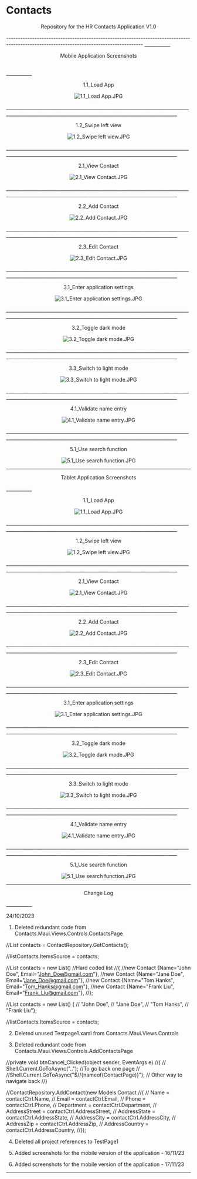 # Contacts
<p align="center">Repository for the HR Contacts Application V1.0</p>
----------------------------------------------------------------------------------------------------------------------------------------
___________
<p align="center">Mobile Application Screenshots</p></br>
___________
<p align="center">1.1_Load App</p>

<p align="center">
  <img src="https://github.com/Phoshizzle23/Contacts/blob/master/Screenshots/1.1_Load%20App.JPG?raw=true" alt="1.1_Load App.JPG">
</p>
_______________________________________________________________________________________________________________________________________________________
<p align="center">1.2_Swipe left view</p>

<p align="center">
  <img src="https://github.com/Phoshizzle23/Contacts/blob/master/Screenshots/1.2_Swipe%20left%20view.JPG?raw=true" alt="1.2_Swipe left view.JPG">
</p>
_______________________________________________________________________________________________________________________________________________________
<p align="center">2.1_View Contact</p>

<p align="center">
  <img src="https://github.com/Phoshizzle23/Contacts/blob/master/Screenshots/2.1_View%20Contact.JPG?raw=true" alt="2.1_View Contact.JPG">
</p>
_______________________________________________________________________________________________________________________________________________________
<p align="center">2.2_Add Contact</p>

<p align="center">
  <img src="https://github.com/Phoshizzle23/Contacts/blob/master/Screenshots/2.2_Add%20Contact.JPG?raw=true" alt="2.2_Add Contact.JPG">
</p>
_______________________________________________________________________________________________________________________________________________________
<p align="center">2.3_Edit Contact</p>

<p align="center">
  <img src="https://github.com/Phoshizzle23/Contacts/blob/master/Screenshots/2.3_Edit%20Contact.JPG?raw=true" alt="2.3_Edit Contact.JPG">
</p>
_______________________________________________________________________________________________________________________________________________________
<p align="center">3.1_Enter application settings</p>

<p align="center">
  <img src="https://github.com/Phoshizzle23/Contacts/blob/master/Screenshots/3.1_Enter%20application%20settings.JPG?raw=true" alt="3.1_Enter application settings.JPG">
</p>
_______________________________________________________________________________________________________________________________________________________
<p align="center">3.2_Toggle dark mode</p>

<p align="center">
  <img src="https://github.com/Phoshizzle23/Contacts/blob/master/Screenshots/3.2_Toggle%20dark%20mode.JPG?raw=true" alt="3.2_Toggle dark mode.JPG">
</p>
_______________________________________________________________________________________________________________________________________________________
<p align="center">3.3_Switch to light mode</p>

<p align="center">
  <img src="https://github.com/Phoshizzle23/Contacts/blob/master/Screenshots/3.3_Switch%20to%20light%20mode.JPG?raw=true" alt="3.3_Switch to light mode.JPG">
</p>
_______________________________________________________________________________________________________________________________________________________
<p align="center">4.1_Validate name entry</p>

<p align="center">
  <img src="https://github.com/Phoshizzle23/Contacts/blob/master/Screenshots/4.1_Validate%20name%20entry.JPG?raw=true" alt="4.1_Validate name entry.JPG">
</p>
_______________________________________________________________________________________________________________________________________________________
<p align="center">5.1_Use search function</p>

<p align="center">
  <img src="https://github.com/Phoshizzle23/Contacts/blob/master/Screenshots/5.1_Use%20search%20function.JPG?raw=true" alt="5.1_Use search function.JPG">
</p>

___________
<p align="center">Tablet Application Screenshots</p>
___________
<p align="center">1.1_Load App</p>

<p align="center">
  <img src="https://github.com/Phoshizzle23/Contacts/blob/master/Screenshots/1.1_Load%20AppTab.jpg?raw=true" alt="1.1_Load App.JPG">
</p>
_______________________________________________________________________________________________________________________________________________________
<p align="center">1.2_Swipe left view</p>

<p align="center">
  <img src="https://github.com/Phoshizzle23/Contacts/blob/master/Screenshots/1.2_SwipeleftviewTab.jpg?raw=true" alt="1.2_Swipe left view.JPG">
</p>
_______________________________________________________________________________________________________________________________________________________
<p align="center">2.1_View Contact</p>

<p align="center">
  <img src="https://github.com/Phoshizzle23/Contacts/blob/master/Screenshots/2.1_ViewContactTab.jpg?raw=true" alt="2.1_View Contact.JPG">
</p>
_______________________________________________________________________________________________________________________________________________________
<p align="center">2.2_Add Contact</p>

<p align="center">
  <img src="https://github.com/Phoshizzle23/Contacts/blob/master/Screenshots/2.2_AddContactTab.jpg?raw=true" alt="2.2_Add Contact.JPG">
</p>
_______________________________________________________________________________________________________________________________________________________
<p align="center">2.3_Edit Contact</p>

<p align="center">
  <img src="https://github.com/Phoshizzle23/Contacts/blob/master/Screenshots/2.3_EditContactTab.jpg?raw=true" alt="2.3_Edit Contact.JPG">
</p>
_______________________________________________________________________________________________________________________________________________________
<p align="center">3.1_Enter application settings</p>

<p align="center">
  <img src="https://github.com/Phoshizzle23/Contacts/blob/master/Screenshots/3.1_EnterApplicationSettingsTab.jpg?raw=true" alt="3.1_Enter application settings.JPG">
</p>
_______________________________________________________________________________________________________________________________________________________
<p align="center">3.2_Toggle dark mode</p>

<p align="center">
  <img src="https://github.com/Phoshizzle23/Contacts/blob/master/Screenshots/3.2_ToggledarkmodeTab.jpg?raw=true" alt="3.2_Toggle dark mode.JPG">
</p>
_______________________________________________________________________________________________________________________________________________________
<p align="center">3.3_Switch to light mode</p>

<p align="center">
  <img src="https://github.com/Phoshizzle23/Contacts/blob/master/Screenshots/3.3_SwitchToLightModeTab.jpg?raw=true" alt="3.3_Switch to light mode.JPG">
</p>
_______________________________________________________________________________________________________________________________________________________
<p align="center">4.1_Validate name entry</p>

<p align="center">
  <img src="https://github.com/Phoshizzle23/Contacts/blob/master/Screenshots/4.1_ValidateNameEntryTab.jpg?raw=true" alt="4.1_Validate name entry.JPG">
</p>
_______________________________________________________________________________________________________________________________________________________
<p align="center">5.1_Use search function</p>

<p align="center">
  <img src="https://github.com/Phoshizzle23/Contacts/blob/master/Screenshots/5.1_UseSearchFunctionTab.jpg?raw=true" alt="5.1_Use search function.JPG">
</p>

___________
<p align="center">Change Log</p>
___________

24/10/2023

1. Deleted redundant code from Contacts.Maui.Views.Controls.ContactsPage 

//List<Contact> contacts = ContactRepository.GetContacts();

//listContacts.ItemsSource = contacts;

//List<Contact> contacts = new List<Contact>() //Hard coded list
//{ 
//new Contact {Name="John Doe", Email="John_Doe@gmail.com"},
//new Contact {Name="Jane Doe", Email="Jane_Doe@gmail.com"},
//new Contact {Name="Tom Hanks", Email="Tom_Hanks@gmail.com"},
//new Contact {Name="Frank Liu", Email="Frank_Liu@gmail.com"},
//};

//List<string> contacts = new List<string>() { 
//    "John Doe",
//    "Jane Doe",
//    "Tom Hanks",
//    "Frank Liu"};

//listContacts.ItemsSource = contacts;

2. Deleted unused Testpage1.xaml from Contacts.Maui.Views.Controls

3. Deleted redundant code from Contacts.Maui.Views.Controls.AddContactsPage 

//private void btnCancel_Clicked(object sender, EventArgs e)
//{
//    Shell.Current.GoToAsync(".."); //To go back one page
//    //Shell.Current.GoToAsync("$//{nameof(ContactPage)}"); // Other way to navigate back
//}

//ContactRepository.AddContact(new Models.Contact
//{
//    Name = contactCtrl.Name,
//    Email = contactCtrl.Email,
//    Phone = contactCtrl.Phone,
//    Department = contactCtrl.Department,
//    AddressStreet = contactCtrl.AddressStreet,
//    AddressState = contactCtrl.AddressState,
//    AddressCity = contactCtrl.AddressCity,
//    AddressZip = contactCtrl.AddressZip,
//    AddressCountry = contactCtrl.AddressCountry,
//});


4. Deleted all project references to TestPage1

5. Added screenshots for the mobile version of the application - 16/11/23

6. Added screenshots for the mobile version of the application - 17/11/23
----------------------------------------------------------------------------------------------------------------------------------------
